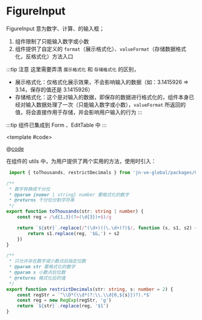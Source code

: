 # FigureInput

FigureInput 意为数字、计算、的输入框；

1. 组件限制了只能输入数字或小数
2. 组件提供了自定义的 `format`（展示格式化）、`valueFormat`（存储数据格式化，反格式化）方法入口

:::tip 注意
这里需要弄清 `展示格式化` 和 `存储格式化` 的区别，

* 展示格式化：仅格式化展示效果，不会影响输入的数据（如：3.1415926 => 3.14，保存的值还是 3.1415926）
* 存储格式化：这个是对输入的数据，即保存的数据进行格式化的，组件本身已经对输入数据处理了一次（只能输入数字或小数），`valueFormat` 所返回的值，将会直接作用于存储，并会影响用户输入的行为
:::

:::tip
组件已集成到 Form 、EditTable 中
:::

<demo-block>

<FigureInput-demo1 />

<template #code>

@[code](@demoroot/FigureInput/demo1.vue)

</template>

</demo-block>

在组件的 utils 中，为用户提供了两个实用的方法，使用时引入：

```ts
 import { toThousands, restrictDecimals } from 'jn-ve-global/packages/GFigureInput/utils'
 ```

```ts
/**
 * 数字转换成千分位
 * @param {numer | string} number 要格式化的数字
 * @returns 千分位分割字符串
 */
export function toThousands(str: string | number) {
    const reg = /\d{1,3}(?=(\d{3})+$)/g

    return `${str}`.replace(/^(\d+)((\.\d+)?)$/, function (s, s1, s2) {
        return s1.replace(reg, '$&,') + s2
    })
}

/**
 * 只允许存在数字或小数点后指定位数
 * @param str 要格式化的数字
 * @param s 小数点后位数
 * @returns 格式化后的值
 */
export function restrictDecimals(str: string, s: number = 2) {
    const regStr = `^\\D*(\\d*(?:\\.\\d{0,${s}})?).*$`
    const reg = new RegExp(regStr, 'g')
    return `${str}`.replace(reg, '$1')
}
```

